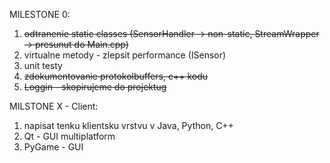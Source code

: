 MILESTONE 0:
  1. ~~odtranenie static classes (SensorHandler -> non-static, StreamWrapper -> presunut do Main.cpp)~~
  1. virtualne metody - zlepsit performance (ISensor)
  1. unit testy
  1. ~~zdokumentovanie protokolbuffers, c++ kodu~~
  1. ~~Loggin - skopirujeme do projektug~~

MILSTONE X - Client:
  1. napisat tenku klientsku vrstvu v Java, Python, C++
  1. Qt - GUI multiplatform
  1. PyGame - GUI
 
